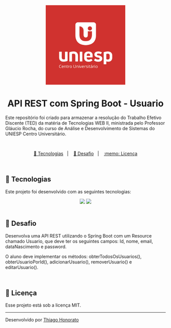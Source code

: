 <div align="center">
<img src=".github/uniesp.jpg" width="250px" alt="UNIESP"> 
</div>


<h1 align="center"> API REST com Spring Boot - Usuario </h1>

Este repositório foi criado para armazenar a resolução do Trabalho Efetivo Discente (TED) da matéria de Tecnologias WEB II, ministrada pelo Professor Gláucio Rocha, do curso de Análise e Desenvolvimento de Sistemas do UNIESP Centro Universitário. 


<br>


<p align="center">
  <a href="#-tecnologias">🚀 Tecnologias</a>&nbsp;&nbsp;&nbsp;|&nbsp;&nbsp;&nbsp;
  <a href="#-desafio">🎯 Desafio</a>&nbsp;&nbsp;&nbsp;|&nbsp;&nbsp;&nbsp;
  <a href="#memo-licença">:memo: Licença</a>
</p>

<br>


## 🚀 Tecnologias


Este projeto foi desenvolvido com as seguintes tecnologias:

<div align="center">
  <img src="https://img.shields.io/badge/Java-ED8B00?style=for-the-badge&logo=openjdk&logoColor=white"/>
  <img src="https://img.shields.io/badge/Spring-6DB33F?style=for-the-badge&logo=spring&logoColor=white"/>
</div>

<br>


## 🎯 Desafio

Desenvolva uma API REST utilizando o Spring Boot com um Resource chamado Usuario, que deve ter os seguintes campos: Id, nome, email, dataNascimento e password.

O aluno deve implementar os métodos: obterTodosOsUsuarios(), obterUsuarioPorId(), adicionarUsuario(), removerUsuario() e editarUsuario(). 



<br>


## :memo: Licença

Esse projeto está sob a licença MIT.

---

Desenvolvido por [Thiago Honorato](https://www.linkedin.com/in/honoratothiago/)
